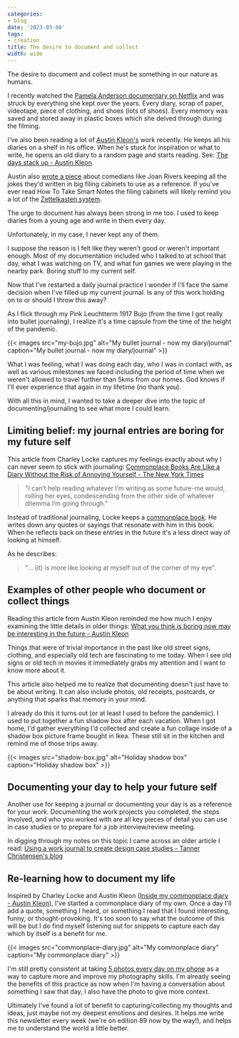 ```yaml
---
categories:
- blog
date: '2023-03-08'
tags:
- creation
title: The desire to document and collect
width: wide
---
```


The desire to document and collect must be something in our nature as humans.

I recently watched the [Pamela Anderson documentary on Netflix](https://www.netflix.com/ie/title/81590934) and was struck by everything she kept over the years. Every diary, scrap of paper, videotape, piece of clothing, and shoes (lots of shoes). Every memory was saved and stored away in plastic boxes which she delved through during the filming.

I've also been reading a lot of [Austin Kleon's](https://austinkleon.com/) work recently. He keeps all his diaries on a shelf in his office. When he's stuck for inspiration or what to write, he opens an old diary to a random page and starts reading. See: [The days stack up - Austin Kleon](https://austinkleon.com/2019/04/21/the-days-stack-up/).

Austin also [wrote a piece](https://austinkleon.com/2021/05/20/indexing-filing-systems-and-the-art-of-finding-what-you-have/) about comedians like Joan Rivers keeping all the jokes they'd written in big filing cabinets to use as a reference. If you've ever read How To Take Smart Notes the filing cabinets will likely remind you a lot of the [Zettelkasten system](https://zettelkasten.de/introduction/).

The urge to document has always been strong in me too. I used to keep diaries from a young age and write in them every day. 

Unfortunately, in my case, I never kept any of them. 

I suppose the reason is I felt like they weren't good or weren't important enough. Most of my documentation included who I talked to at school that day, what I was watching on TV, and what fun games we were playing in the nearby park. Boring stuff to my current self.

Now that I've restarted a daily journal practice I wonder if I'll face the same decision when I've filled up my current journal. Is any of this work holding on to or should I throw this away?

As I flick through my Pink Leuchtterm 1917 Bujo (from the time I got really into bullet journaling), I realize it's a time capsule from the time of the height of the pandemic.

{{< images src="my-bujo.jpg" alt="My bullet journal - now my diary/journal" caption="My bullet journal - now my diary/journal" >}}

What I was feeling, what I was doing each day, who I was in contact with, as well as various milestones we faced including the period of time when we weren't allowed to travel further than 5kms from our homes. God knows if I'll ever experience that again in my lifetime (no thank you).

With all this in mind, I wanted to take a deeper dive into the topic of documenting/journaling to see what more I could learn.

## Limiting belief: my journal entries are boring for my future self

This article from Charley Locke captures my feelings exactly about why I can never seem to stick with journaling: [Commonplace Books Are Like a Diary Without the Risk of Annoying Yourself - The New York Times](https://www.nytimes.com/2022/03/22/magazine/commonplace-books-recommendation.html)
	
> "I can’t help reading whatever I’m writing as some future-me would, rolling her eyes, condescending from the other side of whatever dilemma I’m going through."
	
Instead of traditional journaling, Locke keeps a [commonplace book](https://en.wikipedia.org/wiki/Commonplace_book). He writes down any quotes or sayings that resonate with him in this book. When he reflects back on these entries in the future it's a less direct way of looking at himself.

As he describes:  

> "... (it) is more like looking at myself out of the corner of my eye".

## Examples of other people who document or collect things

Reading this article from Austin Kleon reminded me how much I enjoy examining the little details in older things: [What you think is boring now may be interesting in the future - Austin Kleon](https://austinkleon.com/2021/01/31/what-you-think-is-boring-now-may-be-interesting-in-the-future/)

Things that were of trivial importance in the past like old street signs, clothing, and especially old tech are fascinating to me today. When I see old signs or old tech in movies it immediately grabs my attention and I want to know more about it.

This article also helped me to realize that documenting doesn't just have to be about writing. It can also include photos, old receipts, postcards, or anything that sparks that memory in your mind.

I already do this it turns out (or at least I used to before the pandemic). I used to put together a fun shadow box after each vacation. When I got home, I'd gather everything I'd collected and create a fun collage inside of a shadow box picture frame bought in Ikea. These still sit in the kitchen and remind me of those trips away. 

{{< images src="shadow-box.jpg" alt="Holiday shadow box" caption="Holiday shadow box" >}}

## Documenting your day to help your future self

Another use for keeping a journal or documenting your day is as a reference for your work. Documenting the work projects you completed, the steps involved, and who you worked with are all key pieces of detail you can use in case studies or to prepare for a job interview/review meeting.

In digging through my notes on this topic I came across an older article I read: [Using a work journal to create design case studies - Tanner Christensen's blog](https://www.tannerchristensen.com/blog/using-a-work-journal-to-create-design-case-studies?utm_source=DesignInsightNewsletter)

## Re-learning how to document my life

Inspired by Charley Locke and Austin Kleon ([Inside my commonplace diary - Austin Kleon](https://austinkleon.substack.com/p/inside-my-commonplace-diary?s=09)), I've started a commonplace diary of my own. Once a day I'll add a quote, something I heard, or something I read that I found interesting, funny, or thought-provoking. It's too soon to say what the outcome of this will be but I do find myself listening out for snippets to capture each day which by itself is a benefit for me.

{{< images src="commonplace-diary.jpg" alt="My commonplace diary" caption="My commonplace diary" >}}

I'm still pretty consistent at taking [5 photos every day on my phone](https://designinsight.substack.com/p/086) as a way to capture more and improve my photography skills. I'm already seeing the benefits of this practice as now when I'm having a conversation about something I saw that day, I also have the photo to give more context.

Ultimately I've found a lot of benefit to capturing/collecting my thoughts and ideas, just maybe not my deepest emotions and desires. It helps me write this newsletter every week (we're on edition 89 now by the way!), and helps me to understand the world a little better.